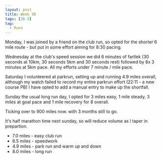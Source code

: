 ```yaml
---
layout: post
title: Week 38
tags: [26.5]
tag:
  - Runs
---
```


Monday, I was joined by a friend on the club run, so opted for the shorter 6 mile route - but put in some effort aiming for 8:30 pacing.

Wednesday at the club's speed session we did 6 minutes of fartlek (30 seconds at 10km, 30 seconds 5km and 30 seconds rest)
followed by 8x 3 minutes at 5km pace. All my efforts under 7 minute / mile pace.

Saturday I volunteered at parkrun, setting up and running 4.9 miles overall, although my watch failed to record my entire parkrun effort (22:11 - a new course PB)
I have opted to add a manual entry to make up the shortfall.

Sunday the usual long run day, I opted for 3 miles easy, 1 mile steady, 3 miles at goal pace and 1 mile recovery for 8 overall.

Ticking over to 900 miles now. with 3 months still to go.

It's half marathon time next sunday, so will reduce volume as I taper in prepartion.

* 7.0 miles - easy club run
* 6.5 miles - speedwork
* 4.9 miles - park run and warm up and down
* 8.0 miles - long run
